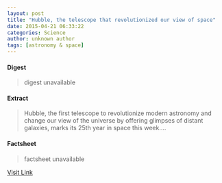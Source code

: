 ```yaml
---
layout: post
title: "Hubble, the telescope that revolutionized our view of space"
date: 2015-04-21 06:33:22
categories: Science
author: unknown author
tags: [astronomy & space]
---
```



#### Digest
>digest unavailable

#### Extract
>Hubble, the first telescope to revolutionize modern astronomy and change our view of the universe by offering glimpses of distant galaxies, marks its 25th year in space this week....

#### Factsheet
>factsheet unavailable

[Visit Link](http://phys.org/news348802392.html)


